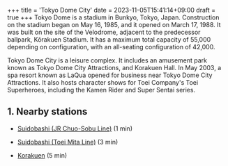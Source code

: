 +++
title = 'Tokyo Dome City'
date = 2023-11-05T15:41:14+09:00
draft = true
+++
Tokyo Dome is a stadium in Bunkyo, Tokyo, Japan. Construction on the stadium began on May 16, 1985, and it opened on March 17, 1988. It was built on the site of the Velodrome, adjacent to the predecessor ballpark, Kōrakuen Stadium. It has a maximum total capacity of 55,000 depending on configuration, with an all-seating configuration of 42,000.

Tokyo Dome City is a leisure complex. It includes an amusement park known as Tokyo Dome City Attractions, and Korakuen Hall. In May 2003, a spa resort known as LaQua opened for business near Tokyo Dome City Attractions. It also hosts character shows for Toei Company's Toei Superheroes, including the Kamen Rider and Super Sentai series.
## 1. Nearby stations
- [Suidobashi (JR Chuo-Sobu Line)](../../stations/suidobashi/overview)   (1 min)

- [Suidobashi (Toei Mita Line)](../../stations/suidobashi/overview_mita)   (3 min)

- [Korakuen](../../stations/korakuen/overview)   (5 min)